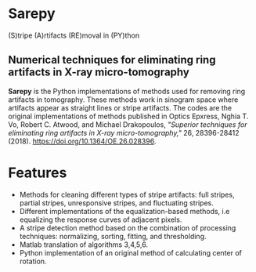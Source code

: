 # Sarepy
(S)tripe (A)rtifacts (RE)moval in (PY)thon
## Numerical techniques for eliminating ring artifacts in X-ray micro-tomography


**Sarepy** is the Python implementations of methods used for removing ring artifacts in tomography.
 These methods work in sinogram space where artifacts appear as straight lines or stripe artifacts.
 The codes are the original implementations of methods published in Optics Epxress,
 Nghia T. Vo, Robert C. Atwood, and Michael Drakopoulos, *"Superior techniques for eliminating ring artifacts in X-ray micro-tomography,"*
26, 28396-28412 (2018). https://doi.org/10.1364/OE.26.028396.

Features
========
- Methods for cleaning different types of stripe artifacts: full stripes, partial stripes, unresponsive stripes, and fluctuating stripes.
- Different implementations of the equalization-based methods, i.e equalizing the response curves of adjacent pixels.
- A stripe detection method based on the combination of processing techniques: normalizing, sorting, fitting, and thresholding.
- Matlab translation of algorithms 3,4,5,6.
- Python implementation of an original method of calculating center of rotation.

